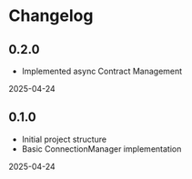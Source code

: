 # Changelog

## 0.2.0

- Implemented async Contract Management

2025-04-24

## 0.1.0

- Initial project structure
- Basic ConnectionManager implementation

2025-04-24
